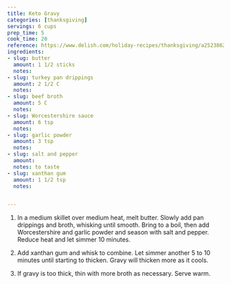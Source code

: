 ```yaml
---
title: Keto Gravy
categories: [thanksgiving]
servings: 6 cups
prep_time: 5
cook_time: 20
reference: https://www.delish.com/holiday-recipes/thanksgiving/a25238623/keto-gravy-recipe/ 
ingredients:
- slug: butter
  amount: 1 1/2 sticks
  notes: 
- slug: turkey pan drippings
  amount: 2 1/2 C
  notes:
- slug: beef broth
  amount: 5 C
  notes: 
- slug: Worcestershire sauce
  amount: 6 tsp
  notes:
- slug: garlic powder
  amount: 3 tsp
  notes:
- slug: salt and pepper 
  amount:
  notes: to taste
- slug: xanthan gum
  amount: 1 1/2 tsp
  notes:


---
```


1. In a medium skillet over medium heat, melt butter. Slowly add pan drippings and broth, whisking until smooth. Bring to a boil, then add Worcestershire and garlic powder and season with salt and pepper. Reduce heat and let simmer 10 minutes. 

2. Add xanthan gum and whisk to combine. Let simmer another 5 to 10 minutes until starting to thicken. Gravy will thicken more as it cools.  

3. If gravy is too thick, thin with more broth as necessary. Serve warm.
